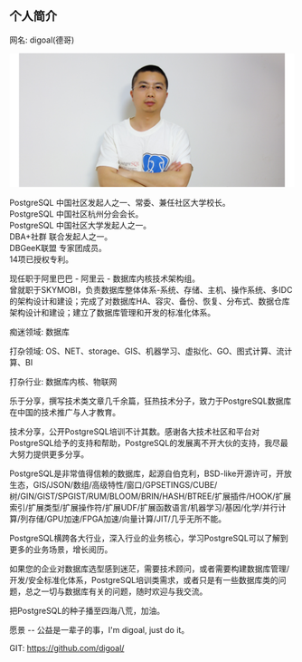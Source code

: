 ## 个人简介
网名: digoal(德哥)    
  
![pic](digoal.png)  
    
PostgreSQL 中国社区发起人之一、常委、兼任社区大学校长。  
PostgreSQL 中国社区杭州分会会长。  
PostgreSQL 中国社区大学发起人之一。  
DBA+社群 联合发起人之一。  
DBGeeK联盟 专家团成员。  
14项已授权专利。  
  
现任职于阿里巴巴 - 阿里云 - 数据库内核技术架构组。  
曾就职于SKYMOBI，负责数据库整体体系-系统、存储、主机、操作系统、多IDC的架构设计和建设；完成了对数据库HA、容灾、备份、恢复、分布式、数据仓库架构设计和建设；建立了数据库管理和开发的标准化体系。  
  
痴迷领域: 数据库  
  
打杂领域: OS、NET、storage、GIS、机器学习、虚拟化、GO、图式计算、流计算、BI     
  
打杂行业: 数据库内核、物联网     
  
乐于分享，撰写技术类文章几千余篇，狂热技术分子，致力于PostgreSQL数据库在中国的技术推广与人才教育。  
  
技术分享，公开PostgreSQL培训不计其数。感谢各大技术社区和平台对PostgreSQL给予的支持和帮助，PostgreSQL的发展离不开大伙的支持，我尽最大努力提供更多分享。     
  
PostgreSQL是非常值得信赖的数据库，起源自伯克利，BSD-like开源许可，开放生态，GIS/JSON/数组/高级特性/窗口/GPSETINGS/CUBE/树/GIN/GIST/SPGIST/RUM/BLOOM/BRIN/HASH/BTREE/扩展插件/HOOK/扩展索引/扩展类型/扩展操作符/扩展UDF/扩展函数语言/机器学习/基因/化学/并行计算/列存储/GPU加速/FPGA加速/向量计算/JIT/几乎无所不能。  
  
PostgreSQL横跨各大行业，深入行业的业务核心，学习PostgreSQL可以了解到更多的业务场景，增长阅历。     
  
如果您的企业对数据库选型感到迷茫，需要技术顾问，或者需要构建数据库管理/开发/安全标准化体系，PostgreSQL培训类需求，或者只是有一些数据库类的问题，总之一切与数据库有关的问题，随时欢迎与我交流。  
  
把PostgreSQL的种子播至四海八荒，加油。   
  
愿景 -- 公益是一辈子的事，I'm digoal, just do it。  
  
GIT: https://github.com/digoal/   

